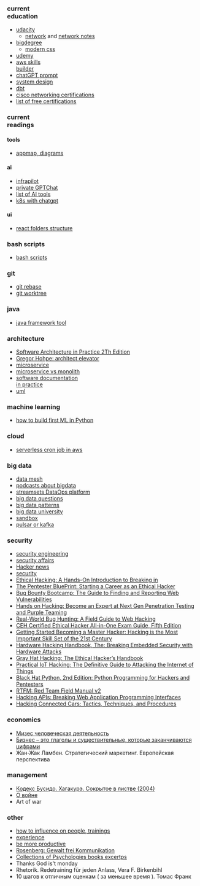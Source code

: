 ### <b>current <br> education</b> 
* [udacity](https://learn.udacity.com/my-programs?tab=Currently%2520Learning)
  * [network](https://learn.udacity.com/courses/ud256) and [network notes](https://github.com/cherkavi/cheat-sheet/blob/master/network.md)
* [bigdegree](https://www.bitdegree.org/courses/user/dashboard)
  * [modern css](https://www.bitdegree.org/courses)
* [udemy](https://www.udemy.com/home/my-courses/learning/)
* [aws skills <br>builder](https://explore.skillbuilder.aws/)
* [chatGPT prompt](https://learn.deeplearning.ai/)
* [system design](https://www.freecodecamp.org/news/software-system-design-for-beginners/amp/)
* [dbt](https://github.com/cherkavi/cheat-sheet/blob/master/dbt.md)
* [cisco networking certifications](https://developer.cisco.com/learning/mylearning/)
* [list of free certifications](https://github.com/cloudcommunity/Free-Certifications)

### current <br> readings
#### tools
- [appmap, diagrams](https://appmap.io/docs/your-first-15-minutes-with-appmap/what-is-appmap.html)

#### ai 
- [infrapilot](https://klo.dev/announcing-infracopilot/)
- [private GPTChat](https://bdtechtalks.com/2023/06/01/create-privategpt-local-llm/amp/)
- [list of AI tools](https://www.aitoolsclub.com/)
- [k8s with chatgpt](https://thenewstack.io/overcoming-the-kubernetes-skills-gap-with-chatgpt-assistance/)

#### ui
- [react folders structure](https://dev.to/fpaghar/folder-structuring-techniques-for-beginner-to-advanced-react-projects-30d7)

### bash scripts
- [bash scripts](https://egghead.io/lessons/bash-course-overview-advanced-bash-automation-for-web-developers)

### git
- [git rebase](https://opensource.com/article/22/4/manage-git-commits-rebase-i-command)
- [git worktree](https://opensource.com/article/21/4/git-worktree)

### java 
- [java framework tool](https://habrahabr.ru/company/luxoft/blog/280784/)

### architecture
- [Software Architecture in Practice 2Th Edition](https://people.ece.ubc.ca/matei/EECE417/BASS/index.html)
- [Gregor Hohpe: architect elevator](https://architectelevator.com/)
- [microservice](http://microprofile.io/presentations)
- [microservice vs monolith](http://eax.me/microservices-vs-monolithic/)
- [software documentation <br> in practice](https://arc42.org/examples)
- [uml](https://sourcemaking.com/uml)

### machine learning
- [how to build first ML in Python](https://towardsdatascience.com/how-to-easily-build-your-first-machine-learning-web-app-in-python-c3d6c0f0a01c)

### cloud
- [serverless cron job in aws](https://medium.com/game-tech-tutorial/how-to-create-a-serverless-cron-job-in-aws-batch-beb2d4077d8e)

### big data 
- [data mesh](https://www.amazon.de/-/en/Jean-Georges-Perrin-ebook/dp/B0C4BXMD8K/ref=tmm_kin_swatch_0?_encoding=UTF8&qid=1706338904&sr=8-1)
- [podcasts about bigdata](https://mattturck.com/)
- [streamsets DataOps platform](https://hub.docker.com/r/streamsets/datacollector/)
- [big data questions](https://www.analyticsvidhya.com/blog/2017/08/skilltest-deep-learning/)
- [big data patterns](http://www.bigdatapatterns.org)
- [big data university](https://courses.cognitiveclass.ai/courses/course-v1:BigDataUniversity+BD0115EN+2016/courseware/1a2cc747a97c4a4fa84aa094a93e0ef2/180e0fc283b14b91822183964a49ac72/)
- [sandbox](https://hortonworks.com/downloads/#sandbox)
- [pulsar or kafka](https://itnext.io/pulsar-or-kafka-and-the-lessons-from-doing-our-own-testing-a0180dfc4582)

### security
- [security engineering](https://www.cl.cam.ac.uk/~rja14/book.html)
- [security affairs](https://securityaffairs.co/wordpress/category/data-breach)
- [Hacker news](https://thehackernews.com/?m=1)
- [security](https://habrahabr.ru/company/ruvds/blog/329962/)
- [Ethical Hacking: A Hands-On Introduction to Breaking in](https://www.amazon.de/dp/1718501870?tag=hackr03c-21&geniuslink=true)
- [The Pentester BluePrint: Starting a Career as an Ethical Hacker](https://www.amazon.de/dp/1119684307?tag=hackr03c-21&geniuslink=true)
- [Bug Bounty Bootcamp: The Guide to Finding and Reporting Web Vulnerabilities](https://www.amazon.de/dp/1718501544?tag=hackr03c-21&geniuslink=true)
- [Hands on Hacking: Become an Expert at Next Gen Penetration Testing and Purple Teaming](https://www.amazon.de/dp/1119561450?tag=hackr03c-21&geniuslink=true)
- [Real-World Bug Hunting: A Field Guide to Web Hacking](https://www.amazon.de/dp/B072SQZ2LG?tag=hackr03c-21&geniuslink=true)
- [CEH Certified Ethical Hacker All-in-One Exam Guide, Fifth Edition](https://www.amazon.de/dp/1264269943?tag=hackr03c-21&geniuslink=true)
- [Getting Started Becoming a Master Hacker: Hacking is the Most Important Skill Set of the 21st Century](https://www.amazon.de/dp/1711729299?tag=hackr03c-21&geniuslink=true)
- [Hardware Hacking Handbook, The: Breaking Embedded Security with Hardware Attacks](https://www.amazon.de/dp/1593278748?tag=hackr03c-21&geniuslink=true)
- [Gray Hat Hacking: The Ethical Hacker’s Handbook](https://www.amazon.de/dp/1264268947?tag=hackr03c-21&geniuslink=true)
- [Practical IoT Hacking: The Definitive Guide to Attacking the Internet of Things](https://www.amazon.de/dp/1718500904?tag=hackr03c-21&geniuslink=true)
- [Black Hat Python, 2nd Edition: Python Programming for Hackers and Pentesters](https://www.amazon.de/dp/1718501129?tag=hackr03c-21&geniuslink=true)
- [RTFM: Red Team Field Manual v2](https://www.amazon.de/dp/1075091837?tag=hackr03c-21&geniuslink=true)
- [Hacking APIs: Breaking Web Application Programming Interfaces](https://www.amazon.de/dp/1718502443?tag=hackr03c-21&geniuslink=true)
- [Hacking Connected Cars: Tactics, Techniques, and Procedures](https://www.amazon.de/dp/1119491800?tag=hackr03c-21&geniuslink=true)

### economics
- [Мизес человеческая деятельность](https://ru.wikipedia.org/wiki/%D0%A7%D0%B5%D0%BB%D0%BE%D0%B2%D0%B5%D1%87%D0%B5%D1%81%D0%BA%D0%B0%D1%8F_%D0%B4%D0%B5%D1%8F%D1%82%D0%B5%D0%BB%D1%8C%D0%BD%D0%BE%D1%81%D1%82%D1%8C)
- [Бизнес – это глаголы и существительные, которые заканчиваются цифрами](https://www.litres.ru/book/dmitriy-potapenko/biznes-eto-glagoly-i-suschestvitelnye-kotorye-zakanchiva-26714897/chitat-onlayn/)
- Жан-Жак Ламбен. Стратегический маркетинг. Европейская перспектива

### management
- [Кодекс Бусидо. Хагакурэ. Сокрытое в листве (2004)](https://platona.net/load/knigi_po_filosofii/istorija_vostochnaja/kodeks_busido_khagakureh_sokrytoe_v_listve_2004/14-1-0-1029) 
- [О войне](https://www.litres.ru/book/karl-fon-klauzevic/o-voyne-51357943/chitat-onlayn/)
- Art of war

### other
- [how to influence on people, trainings](https://www.litres.ru/book/elena-sidorenko/trening-vliyaniya-i-protivostoyaniya-vliyaniu-3-e-izdanie-27628593/?lfrom=687676223&utm_campaign=litres&utm_medium=referral&utm_source=aldebaran)
- [experience](http://razbor-poletov.com/)
- [be more productive](https://dev.to/code_jedi/18-easy-ways-to-be-more-productive-as-a-developer-5f99)
- [Rosenberg: Gewalt frei Kommunikation]()
- [Collections of Psychologies books excertps](https://sinref.ru/000_uchebniki/04500psihologia/000_lekcii_psihologia_11/000.htm)
- Thanks God is't monday
- Rhetorik. Redetraining für jeden Anlass, Vera F. Birkenbihl
- 10 шагов к отличным оценкам ( за меньшее время ). Томас Франк
